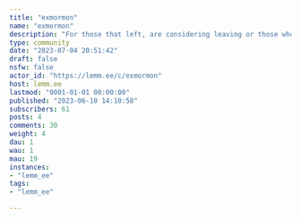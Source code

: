 ```yaml
---
title: "exmormon" 
name: "exmormon"
description: "For those that left, are considering leaving or those who are interested in exMormonism."
type: community
date: "2023-07-04 20:51:42"
draft: false
nsfw: false
actor_id: "https://lemm.ee/c/exmormon"
host: lemm.ee
lastmod: "0001-01-01 00:00:00"
published: "2023-06-10 14:10:58"
subscribers: 61
posts: 4
comments: 30
weight: 4
dau: 1
wau: 1
mau: 19
instances:
- "lemm_ee"
tags: 
- "lemm_ee"

---
```

